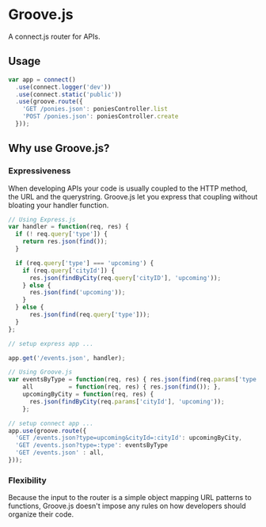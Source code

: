 # Groove.js

A connect.js router for APIs.

## Usage

```javascript
var app = connect()
  .use(connect.logger('dev'))
  .use(connect.static('public'))
  .use(groove.route({
    'GET /ponies.json': poniesController.list
    'POST /ponies.json': poniesController.create
  }));
```

## Why use Groove.js?

### Expressiveness

When developing APIs your code is usually coupled to the HTTP method,
the URL and the querystring. Groove.js let you express that coupling without
bloating your handler function.

```javascript
// Using Express.js
var handler = function(req, res) {
  if (! req.query['type']) {
    return res.json(find());
  }

  if (req.query['type'] === 'upcoming') {
    if (req.query['cityId']) {
      res.json(findByCity(req.query['cityID'], 'upcoming'));
    } else {
      res.json(find('upcoming'));
    }
  } else {
      res.json(find(req.query['type']));
  }
};

// setup express app ...

app.get('/events.json', handler);
```

```javascript
// Using Groove.js
var eventsByType = function(req, res) { res.json(find(req.params['type'])) },
    all          = function(req, res) { res.json(find()); },
    upcomingByCity = function(req, res) {
      res.json(findByCity(req.params['cityId'], 'upcoming'));
    };

// setup connect app ...
app.use(groove.route({
  'GET /events.json?type=upcoming&cityId=:cityId': upcomingByCity,
  'GET /events.json?type=:type': eventsByType
  'GET /events.json' : all,
}));
```
### Flexibility

Because the input to the router is a simple object mapping URL patterns to
functions, Groove.js doesn't impose any rules on how developers should
organize their code.
